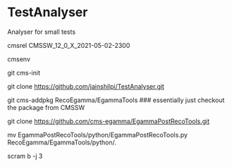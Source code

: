 # TestAnalyser
Analyser for small tests

cmsrel CMSSW_12_0_X_2021-05-02-2300

cmsenv

git cms-init 

git clone https://github.com/jainshilpi/TestAnalyser.git

git cms-addpkg RecoEgamma/EgammaTools  ### essentially just checkout the package from CMSSW

git clone https://github.com/cms-egamma/EgammaPostRecoTools.git

mv EgammaPostRecoTools/python/EgammaPostRecoTools.py RecoEgamma/EgammaTools/python/.

scram b -j 3